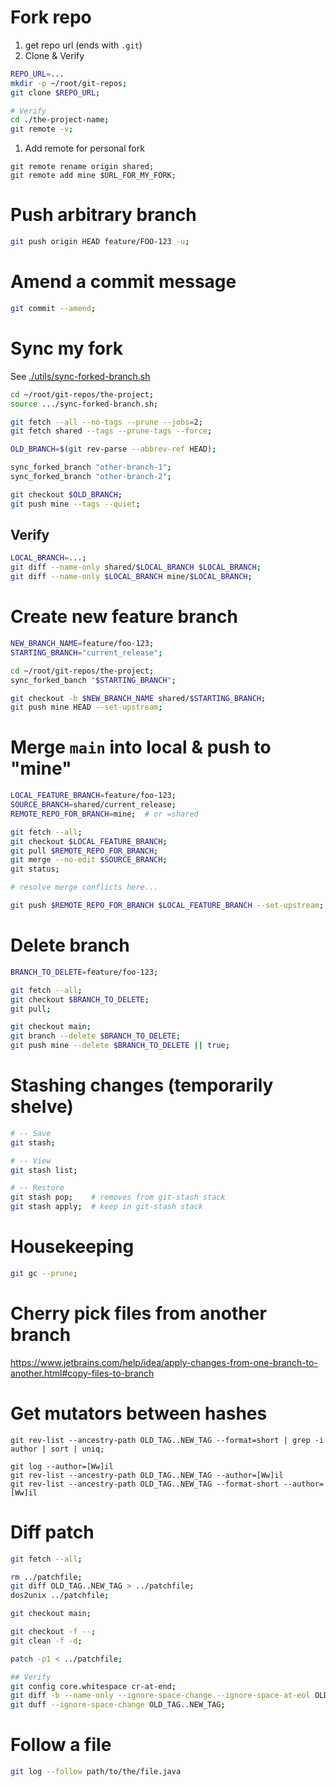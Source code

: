# Fork repo
1. get repo url (ends with `.git`)
1. Clone & Verify
```sh
REPO_URL=...
mkdir -p ~/root/git-repos;
git clone $REPO_URL;

# Verify
cd ./the-project-name;
git remote -v;
```
1. Add remote for personal fork
```
git remote rename origin shared;
git remote add mine $URL_FOR_MY_FORK;
```

# Push arbitrary branch
```sh
git push origin HEAD feature/FOO-123 -u;
```

# Amend a commit message
```sh
git commit --amend;
```

# Sync my fork
See [./utils/sync-forked-branch.sh](./utils/sync-forked-branch.sh)
```sh
cd ~/root/git-repos/the-project;
source .../sync-forked-branch.sh;

git fetch --all --no-tags --prune --jobs=2;
git fetch shared --tags --prune-tags --force;

OLD_BRANCH=$(git rev-parse --abbrev-ref HEAD);

sync_forked_branch "other-branch-1";
sync_forked_branch "other-branch-2";

git checkout $OLD_BRANCH;
git push mine --tags --quiet;
```

## Verify
```sh
LOCAL_BRANCH=...;
git diff --name-only shared/$LOCAL_BRANCH $LOCAL_BRANCH;
git diff --name-only $LOCAL_BRANCH mine/$LOCAL_BRANCH;
```


# Create new feature branch
```sh
NEW_BRANCH_NAME=feature/foo-123;
STARTING_BRANCH="current_release";

cd ~/root/git-repos/the-project;
sync_forked_banch "$STARTING_BRANCH";

git checkout -b $NEW_BRANCH_NAME shared/$STARTING_BRANCH;
git push mine HEAD --set-upstream;
```

# Merge `main` into local & push to "mine"
```sh
LOCAL_FEATURE_BRANCH=feature/foo-123;
SOURCE_BRANCH=shared/current_release;
REMOTE_REPO_FOR_BRANCH=mine;  # or =shared

git fetch --all;
git checkout $LOCAL_FEATURE_BRANCH;
git pull $REMOTE_REPO_FOR_BRANCH;
git merge --no-edit $SOURCE_BRANCH;
git status;

# resolve merge conflicts here...

git push $REMOTE_REPO_FOR_BRANCH $LOCAL_FEATURE_BRANCH --set-upstream;
```

# Delete branch
```sh
BRANCH_TO_DELETE=feature/foo-123;

git fetch --all;
git checkout $BRANCH_TO_DELETE;
git pull;

git checkout main;
git branch --delete $BRANCH_TO_DELETE;
git push mine --delete $BRANCH_TO_DELETE || true;
```


# Stashing changes (temporarily shelve)
```sh
# -- Save
git stash;

# -- View
git stash list;

# -- Restore
git stash pop;    # removes from git-stash stack
git stash apply;  # keep in git-stash stack
```

# Housekeeping
```sh
git gc --prune;
```

# Cherry pick files from another branch
https://www.jetbrains.com/help/idea/apply-changes-from-one-branch-to-another.html#copy-files-to-branch


# Get mutators between hashes
```
git rev-list --ancestry-path OLD_TAG..NEW_TAG --format=short | grep -i author | sort | uniq;

git log --author=[Ww]il
git rev-list --ancestry-path OLD_TAG..NEW_TAG --author=[Ww]il
git rev-list --ancestry-path OLD_TAG..NEW_TAG --format-short --author=[Ww]il
```

# Diff patch
```sh
git fetch --all;

rm ../patchfile;
git diff OLD_TAG..NEW_TAG > ../patchfile;
dos2unix ../patchfile;

git checkout main;

git checkout -f --;
git clean -f -d;

patch -p1 < ../patchfile;

## Verify
git config core.whitespace cr-at-end;
git diff -b --name-only --ignore-space-change --ignore-space-at-eol OLD_TAG..NEW_TAG;
git duff --ignore-space-change OLD_TAG..NEW_TAG;
```


# Follow a file
```sh
git log --follow path/to/the/file.java
```
